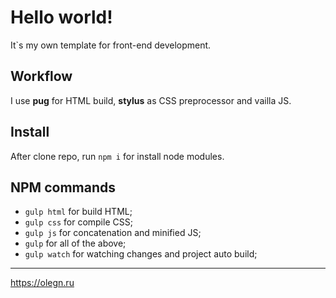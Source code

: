 # Hello world!

It`s my own template for front-end development.

Workflow
---
I use **pug** for HTML build, **stylus** as CSS preprocessor and vailla JS.

Install
---
After clone repo, run ```npm i``` for install node modules.

NPM commands
---
- ```gulp html``` for build HTML;
- ```gulp css``` for compile CSS;
- ```gulp js``` for concatenation and minified JS;
- ```gulp``` for all of the above;
- ```gulp watch``` for watching changes and project auto build;

---
https://olegn.ru
